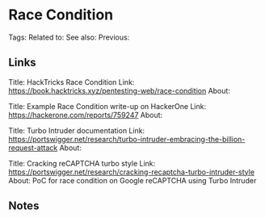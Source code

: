 # Race Condition
Tags:
Related to:
See also:
Previous:

## Links
Title:  HackTricks Race Condition
Link: https://book.hacktricks.xyz/pentesting-web/race-condition
About: 

Title:  Example Race Condition write-up on HackerOne
Link: https://hackerone.com/reports/759247
About: 

Title:  Turbo Intruder documentation
Link: https://portswigger.net/research/turbo-intruder-embracing-the-billion-request-attack
About: 

Title:  Cracking reCAPTCHA turbo style
Link: https://portswigger.net/research/cracking-recaptcha-turbo-intruder-style
About:  PoC for race condition on Google reCAPTCHA using Turbo Intruder

## Notes
###